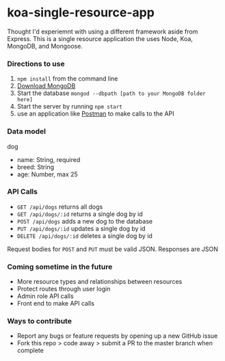 # koa-single-resource-app
Thought I'd experiemnt with using a different framework aside from Express. This is a single resource application the uses Node, Koa, MongoDB, and Mongoose.

### Directions to use
1. `npm install` from the command line
2.  [Download MongoDB](https://www.mongodb.com/download-center#community)
3.  Start the database `mongod --dbpath [path to your MongoDB folder here]`
4.  Start the server by running `npm start`  
5. use an application like [Postman](https://www.getpostman.com/) to make calls to the API

### Data model
dog
  - name: String, required
  - breed: String
  - age: Number, max 25

### API Calls
- `GET /api/dogs` returns all dogs
- `GET /api/dogs/:id` returns a single dog by id
- `POST /api/dogs` adds a new dog to the database
- `PUT /api/dogs/:id` updates a single dog by id
- `DELETE /api/dogs/:id` deletes a single dog by id

Request bodies for `POST` and `PUT` must be valid JSON.
Responses are JSON

### Coming sometime in the future
- More resource types and relationships between resources
- Protect routes through user login
- Admin role API calls
- Front end to make API calls

### Ways to contribute
- Report any bugs or feature requests by opening up a new GitHub issue
- Fork this repo > code away > submit a PR to the master branch when complete
